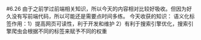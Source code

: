 #6.26
由于之前学过前端相关知识，所以今天的内容相对比较好吸收。但因为好久没有写前端代码，所以可能还是需要点时间多练。
今天收获的知识：
语义化标签作用：1）提高网页可读性，利于开发和维护 2）有利于搜索引擎优化，搜索引擎爬虫会根据不同的标签来赋予不同的权重

